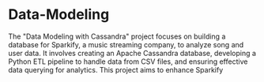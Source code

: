 # Data-Modeling
The "Data Modeling with Cassandra" project focuses on building a database for Sparkify, a music streaming company, to analyze song and user data. It involves creating an Apache Cassandra database, developing a Python ETL pipeline to handle data from CSV files, and ensuring effective data querying for analytics. This project aims to enhance Sparkify

